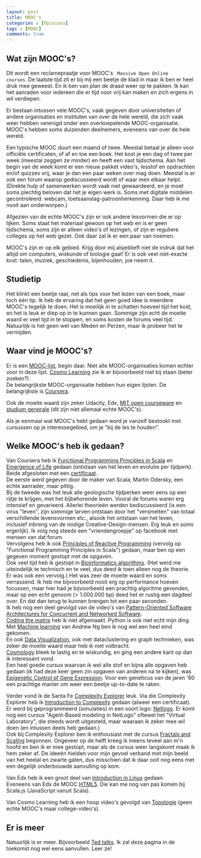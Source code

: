 ```yaml
---
layout: post
title: MOOC's
categories : [Opinions]
tags : [MOOC]
comments: true
---
```


## Wat zijn MOOC's?

Dit wordt een reclamepraatje voor MOOC's <code> Massive Open Online courses</code>.
De laatste tijd zit er bij mij een beetje de klad in maar ik ben er heel druk mee geweest. En ik ben van plan de draad weer op te pakken. Ik kan het aanraden voor iedereen die  er tijd voor vrij kan maken en zich ergens in wil verdiepen. 

Er bestaan intussen vele MOOC's, vaak gegeven door universiteiten of andere organisaties en instituten van over de hele wereld, die zich vaak weer hebben verenigd onder een overkoepelende MOOC-organisatie. MOOC's hebben soms duizenden deelnemers, eveneens van over de hele wereld.

Een typische MOOC duurt een maand of twee. Meestal betaal je alleen voor offici&euml;le certificaten, of af en toe een boek. Het kost je een dag of twee per week (meestal zeggen ze minder) en heeft een vast tijdschema. Aan het begin van de week komt er een nieuw pakket video's, lesstof en opdrachten en/of quizzes vrij, waar je dan een paar weken over mag doen. Meestal is er ook een forum waarop gediscussieerd wordt of waar men elkaar helpt.<br>
(Direkte hulp of samenwerken wordt vaak niet gewaardeerd, en je moet soms plechtig beloven dat het je eigen werk is. Soms met digitale middelen gecontroleerd: webcam, toetsaanslag-patroonherkenning. Daar heb ik me nooit aan onderworpen.)


Afgezien van de echte MOOC's zijn er ook andere lesvormen die er op lijken. Soms staat het materiaal gewoon op het web en is er geen tijdschema, soms zijn er alleen video's of lezingen, of zijn er reguliere colleges op het web gezet. Ook daar zal ik er een paar van noemen. 

MOOC's zijn er op elk gebied. Krijg door mij alsjeblieft niet de indruk dat het altijd om computers, wiskunde of biologie gaat! Er is ook veel niet-exacte kost: talen, muziek, geschiedenis,
bijenhouden, joe neem it.

## Studietip

Het klinkt een beetje raar, net als tips voor het lezen van een boek, maar toch &eacute;&eacute;n tip. Ik heb de ervaring dat het geen goed idee is meerdere MOOC's tegelijk te doen. Het is moeilijk in te schatten hoeveel tijd het kost, en het is leuk er diep op in te kunnen gaan. Sommige zijn echt de moeite waard er veel tijd in te stoppen, en soms kosten de forums veel tijd. Natuurlijk is het geen wet van Meden en Perzen, maar ik probeer het te vermijden.

## Waar vind je MOOC's?

Er is een [MOOC-list](http://www.mooc-list.com/), begin daar.
Niet alle MOOC-organisaties komen echter voor in deze lijst. [Cosmo Learning](http://www.cosmolearning.com/) zie ik er bijvoorbeeld niet bij staan (beter zoeken?).<br>
De belangrijkste MOOC-organisatie hebben hun eigen lijsten. De belangrijkste is [Coursera](https://www.coursera.org/courses).

Ook de moeite waard zijn zeker Udacity, Edx, [MIT open courseware](http://ocw.mit.edu/index.htm) en [studium generale](http://www.studiumgenerale.nl/) (dit zijn niet allemaal echte MOOC's). 

Als je eenmaal wat MOOC's hebt gedaan word je vanzelf bestookt met cursussen op je  interessegebied, om je "bij de les te houden".

## Welke MOOC's heb ik gedaan?

Van Coursera heb ik [Functional Programming  Principles in Scala](https://www.coursera.org/course/progfun) en [Emergence of Life](https://www.coursera.org/course/emergenceoflife) gedaan (ontstaan van het 
leven en evolutie per tijdperk). Beide afgesloten met een [certificaat](https://www.coursera.org/maestro/api/certificate/get_certificate?course_id=972351).<br>
De eerste werd gegeven door de maker van Scala, Martin Odersky, een echte aanrader, maar pittig.<br>Bij de tweede was het leuk alle geologische tijdperken weer eens op een rijtje te krijgen, met het bijbehorende leven. Vooral de forums waren erg intensief en gevarieerd. Allerlei theorie&euml;n werden bediscussieerd (is een virus "leven", zijn sommige larven ontstaan door het "versmelten" van totaal verschillende levensvormen etc., alsook het ontstaan van het leven, inclusief inbreng van de nodige Creative-Design-mensen. Erg leuk en soms ergerlijk). Ik volg nog steeds een "vriendengroepje" op facebook met mensen van dat forum.<br>
Vervolgens heb ik ook [Principles of Reactive Programming](https://www.coursera.org/course/reactive) (vervolg op "Functional Programming Principles in Scala") gedaan, maar ben op een gegeven moment gestopt met de opgaven.<br>
Ook veel tijd heb ik gestopt in [Bioinformatics algorithms](https://www.coursetalk.com/providers/coursera/courses/bioinformatics-algorithms-part-1). (Het werd me uiteindelijk  te technisch en te veel, dus deed ik toen alleen nog de theorie. Er was ook een vervolg.) Het was zeer de moeite waard en soms verrassend. Ik heb me bijvoorbeeld nooit erg op performance hoeven focussen, maar hier had je bijvoorbeeld een prachtig algoritme gevonden, maar op een echt genoom (> 1.000.000 bp) deed het er rustig een dagdeel over. En dat dan terug te kunnen brengen tot een paar seconden.<br>
Ik heb nog een deel gevolgd van de video's van [Pattern-Oriented Software Architectures 
for Concurrent and Networked Software](https://www.coursera.org/course/posasoftware).<br>
[Coding the matrix](https://www.coursera.org/course/matrix) heb ik niet afgemaakt. Python is ook niet echt mijn ding.<br>
Met [Machine learning](https://www.coursera.org/learn/machine-learning) van Andrew Ng ben ik nog wel een heel eind gekomen.<br>
En ook [Data Visualization](https://class.coursera.org/datavisualization-001), ook met dataclustering en graph technieken, was zeker de moeite waard maar heb ik niet volbracht.<br>
[Cosmology](https://class.coursera.org/cosmo-004) bleek te lastig en te wiskundig, en ging een andere kant op dan ik interessant vond. <br>
Een heel goede cursus waarvan ik wel alle stof en bijna alle opgaven heb gedaan (ik had deze keer geen zin opgaven van anderen na te kijken), was 
[Epigenetic Control of Gene Expression](https://www.coursera.org/learn/epigenetics).
Voor een geneticus van de jaren '80 een prachtige manier om weer een beetje up-to-date te raken.

Verder vond ik de Santa Fe [Complexity Explorer](http://www.complexityexplorer.org/) leuk.
Via die Complexity Explorer heb ik [Introduction to Complexity](http://www.complexityexplorer.org/online-courses/19) gedaan (alweer een certificaat).
Er werd bij geprogrammeerd (simulaties) in een soort logo: [Netlogo](http://ccl.northwestern.edu/netlogo/). Er komt nog een cursus "Agent-Based modeling in NetLogo" oftewel het "Virtual Laboratory", die steeds wordt uitgesteld, maar waaraan ik zeker mee wil doen (en intussen deels heb gedaan.)<br>
Ook bij Complexity Explorer ben ik enthousiast met de cursus 
[Fractals and Scaling](https://www.complexityexplorer.org/courses/85-fractals-and-scaling/) begonnen. Ongeveer op de helft kreeg ik ineens teveel aan m'n hoofd en ben ik er mee gestopt, maar als de cursus weer langskomt maak ik hem zeker af. De idee&euml;n hielden voor mijn gevoel verband met mijn beeld van het heelal en zwarte gaten, dus misschien dat ik daar ooit nog eens met een degelijk onderbouwde aanvulling op kom.

Van Edx heb ik een groot deel van [Introduction in Linux](https://www.edx.org/course/introduction-linux-linuxfoundationx-lfs101x-2#.VSbZU_DEhYV) gedaan.<br> 
Eveneens van Edx de MOOC [HTML5](https://courses.edx.org/courses/course-v1%3AW3Cx%2BW3C-HTML5%2B2015T3/). Die kan me nog van pas komen bij Scala.js (JavaScript vanuit Scala).



Van Cosmo Learning heb ik een hoop video's gevolgd van [Topologie](http://www.cosmolearning.com/video-lectures/introduction-to-algebraic-topology-11983/) (geen echte MOOC's maar college-video's).

## Er is meer

Natuurlijk is er meer. Bijvoorbeeld [Ted talks](https://www.ted.com/talks). Ik zal deze pagina in de toekomst nog wel eens aanvullen. Leer ze!










